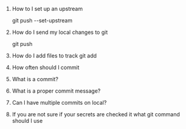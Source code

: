 1. How to I set up an upstream


     git push --set-upstream <remote> <branch name>

2. How do I send my local changes to git


     git push

4. How do I add files to track
     git add <file>

6. How often should I commit
7. What is a commit?
8. What is a proper commit message?
9. Can I have multiple commits on local?
10. If you are not sure if your secrets are checked it what git command should I use
